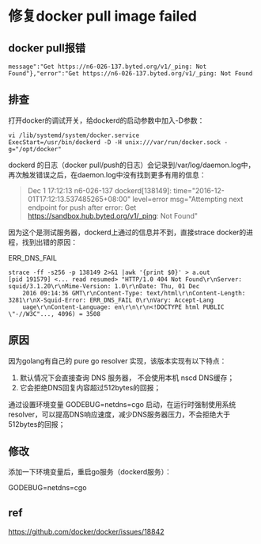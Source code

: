 # 修复docker pull image failed

## docker pull报错

```
message":"Get https://n6-026-137.byted.org/v1/_ping: Not Found"},"error":"Get https://n6-026-137.byted.org/v1/_ping: Not Found
```

## 排查

打开docker的调试开关，给dockerd的启动参数中加入-D参数：

```
vi /lib/systemd/system/docker.service
ExecStart=/usr/bin/dockerd -D -H unix:///var/run/docker.sock -g="/opt/docker" 
```

dockerd 的日志（docker pull/push的日志）会记录到/var/log/daemon.log中，再次触发错误之后，在daemon.log中没有找到更多有用的信息：

> Dec  1 17:12:13 n6-026-137 dockerd[138149]: time="2016-12-01T17:12:13.537485265+08:00" level=error msg="Attempting next endpoint for push after error: Get https://sandbox.hub.byted.org/v1/_ping: Not Found"

因为这个是测试服务器，dockerd上通过的信息并不到，直接strace docker的进程，找到出错的原因：

ERR_DNS_FAIL

```
strace -ff -s256 -p 138149 2>&1 |awk '{print $0}' > a.out
[pid 191579] <... read resumed> "HTTP/1.0 404 Not Found\r\nServer: squid/3.1.20\r\nMime-Version: 1.0\r\nDate: Thu, 01 Dec
    2016 09:14:36 GMT\r\nContent-Type: text/html\r\nContent-Length: 3281\r\nX-Squid-Error: ERR_DNS_FAIL 0\r\nVary: Accept-Lang
    uage\r\nContent-Language: en\r\n\r\n<!DOCTYPE html PUBLIC \"-//W3C"..., 4096) = 3508

```

## 原因

因为golang有自己的 pure go resolver 实现，该版本实现有以下特点：

1. 默认情况下会直接查询 DNS 服务器， 不会使用本机 nscd DNS缓存；
2. 它会拒绝DNS回复内容超过512bytes的回报；

通过设置环境变量 GODEBUG=netdns=cgo 启动，在运行时强制使用系统 resolver，可以提高DNS响应速度，减少DNS服务器压力，不会拒绝大于512bytes的回报；

## 修改

添加一下环境变量后，重启go服务（dockerd服务）：

GODEBUG=netdns=cgo

## ref

https://github.com/docker/docker/issues/18842

